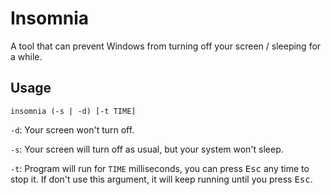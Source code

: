 # Insomnia

A tool that can prevent Windows from turning off your screen / sleeping for a while.

## Usage

```
insomnia (-s | -d) [-t TIME]
```

`-d`: Your screen won't turn off.

`-s`: Your screen will turn off as usual, but your system won't sleep.

`-t`: Program will run for `TIME` milliseconds, you can press <kbd>Esc</kbd> any time to stop it. If don't use this argument, it will keep running until you press <kbd>Esc</kbd>.
